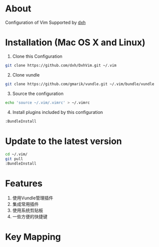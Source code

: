 # About 
Configuration of Vim Supported by [dxh](http://dxh.github.io)

# Installation (Mac OS X and Linux)

1. Clone this Configuration
```bash
git clone https://github.com/dxh/DxhVim.git ~/.vim
```

2. Clone vundle
```bash
git clone https://github.com/gmarik/vundle.git ~/.vim/bundle/vundle
```

3. Source the configuration
```bash
echo 'source ~/.vim/.vimrc' > ~/.vimrc
```

4. Install plugins included by this configuration
```bash
:BundleInstall
```

# Update to the latest version
```bash    
cd ~/.vim/
git pull
:BundleInstall
```

# Features
1. 使用Vundle管理插件
2. 集成常用插件
3. 使用系统剪贴板
4. 一些方便的快捷键

# Key Mapping

